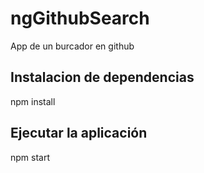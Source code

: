 # ngGithubSearch
App de un burcador en github

## Instalacion de dependencias
npm install

## Ejecutar la aplicación
npm start